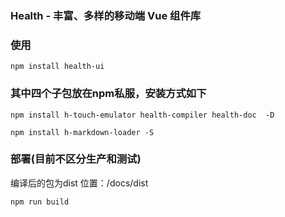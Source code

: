 ### Health - 丰富、多样的移动端 Vue 组件库

### 使用
```shell
npm install health-ui
```

### 其中四个子包放在npm私服，安装方式如下

```shell
npm install h-touch-emulator health-compiler health-doc  -D

npm install h-markdown-loader -S
```

### 部署(目前不区分生产和测试)

编译后的包为dist 位置：/docs/dist

```shell
npm run build
```




